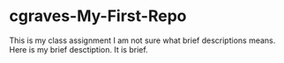 # cgraves-My-First-Repo
This is my class assignment
I am not sure what brief descriptions means. Here is my brief desctiption. It is brief. 